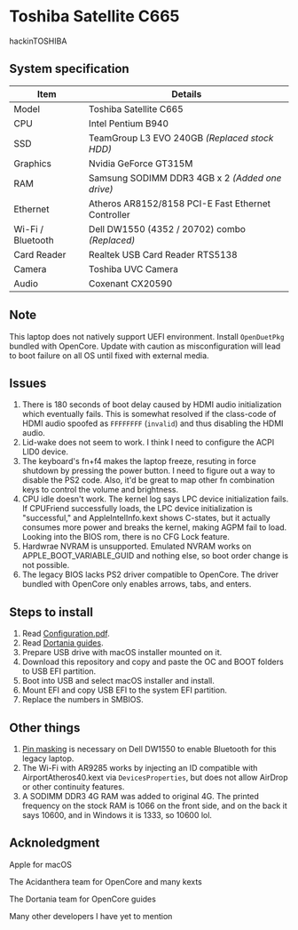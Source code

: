 # Toshiba Satellite C665

hackinTOSHIBA

## System specification

| Item | Details |
| - | - |
| Model | Toshiba Satellite C665 |
| CPU | Intel Pentium B940 |
| SSD | TeamGroup L3 EVO 240GB *(Replaced stock HDD)* |
| Graphics | Nvidia GeForce GT315M |
| RAM | Samsung SODIMM DDR3 4GB x 2 *(Added one drive)* |
| Ethernet | Atheros AR8152/8158 PCI-E Fast Ethernet Controller |
| Wi-Fi / Bluetooth | Dell DW1550 (4352 / 20702) combo *(Replaced)* |
| Card Reader | Realtek USB Card Reader RTS5138 |
| Camera | Toshiba UVC Camera |
| Audio | Coxenant CX20590 |

## Note

This laptop does not natively support UEFI environment. Install `OpenDuetPkg` bundled with OpenCore. Update with caution as misconfiguration will lead to boot failure on all OS until fixed with external media.

## Issues

1. There is 180 seconds of boot delay caused by HDMI audio initialization which eventually fails. This is somewhat resolved if the class-code of HDMI audio spoofed as `FFFFFFFF` (`invalid`) and thus disabling the HDMI audio.
2. Lid-wake does not seem to work. I think I need to configure the ACPI LID0 device.
3. The keyboard's fn+f4 makes the laptop freeze, resuting in force shutdown by pressing the power button. I need to figure out a way to disable the PS2 code. Also, it'd be great to map other fn combination keys to control the volume and brightness.
4. CPU idle doesn't work. The kernel log says LPC device initialization fails. If CPUFriend successfully loads, the LPC device initialization is "successful," and AppleIntelInfo.kext shows C-states, but it actually consumes more power and breaks the kernel, making AGPM fail to load. Looking into the BIOS rom, there is no CFG Lock feature.
5. Hardwrae NVRAM is unsupported. Emulated NVRAM works on APPLE_BOOT_VARIABLE_GUID and nothing else, so boot order change is not possible.
6. The legacy BIOS lacks PS2 driver compatible to OpenCore. The driver bundled with OpenCore only enables arrows, tabs, and enters.

## Steps to install

1. Read [Configuration.pdf](https://github.com/acidanthera/OpenCorePkg/blob/master/Docs/Configuration.pdf).
2. Read [Dortania guides](https://dortania.github.io/getting-started/).
3. Prepare USB drive with macOS installer mounted on it.
4. Download this repository and copy and paste the OC and BOOT folders to USB EFI partition.
5. Boot into USB and select macOS installer and install.
6. Mount EFI and copy USB EFI to the system EFI partition.
7. Replace the numbers in SMBIOS.

## Other things

1. [Pin masking](https://i.applelife.ru/2019/03/448862_448858_ceh123_whitelisthack.jpg) is necessary on Dell DW1550 to enable Bluetooth for this legacy laptop.
2. The Wi-Fi with AR9285 works by injecting an ID compatible with AirportAtheros40.kext via `DevicesProperties`, but does not allow AirDrop or other continuity features.
3. A SODIMM DDR3 4G RAM was added to original 4G. The printed frequency on the stock RAM is 1066 on the front side, and on the back it says 10600, and in Windows it is 1333, so 10600 lol.

## Acknoledgment

Apple for macOS

The Acidanthera team for OpenCore and many kexts

The Dortania team for OpenCore guides

Many other developers I have yet to mention
